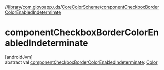 //[library](../../../index.md)/[com.glovoapp.uds](../index.md)/[CoreColorScheme](index.md)/[componentCheckboxBorderColorEnabledIndeterminate](component-checkbox-border-color-enabled-indeterminate.md)

# componentCheckboxBorderColorEnabledIndeterminate

[androidJvm]\
abstract val [componentCheckboxBorderColorEnabledIndeterminate](component-checkbox-border-color-enabled-indeterminate.md): [Color](https://developer.android.com/reference/kotlin/androidx/compose/ui/graphics/Color.html)
